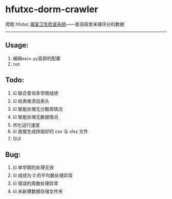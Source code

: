 # hfutxc-dorm-crawler

爬取 hfutxc [寝室卫生检查系统](http://39.106.82.121/query)——查询宿舍床铺评分的数据

---

## Usage:

1. 编辑`main.py`首部的配置
2. run

## Todo:

1. ☑️ 联合查询多学期成绩
2. ☑️ 给表格添加表头
3. ☑️ 智能处理无分数周情况
4. ☑️ 智能处理无数据情况
5. 优化运行速度
6. ☑️ 直接生成排版好的 csv 与 xlsx 文件
7. GUI

## Bug:

1. ☑️ 单学期的处理无效
2. ☑️ 成绩为 0 的平均数处理异常
3. ☑️ 错误的周数处理异常
4. ☑️ 未新建数据存储文件夹
